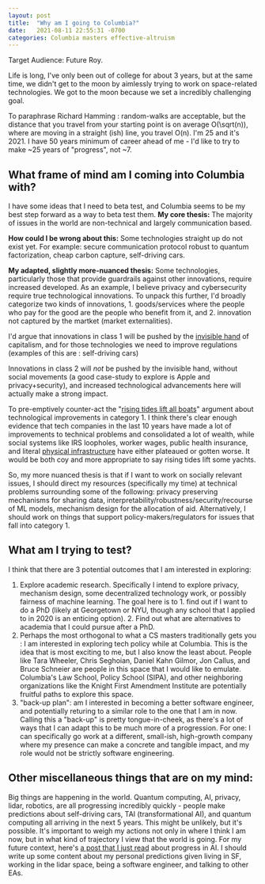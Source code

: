 ```yaml
---
layout: post
title:  "Why am I going to Columbia?"
date:   2021-08-11 22:55:31 -0700
categories: Columbia masters effective-altruism
---
```


Target Audience: Future Roy.

Life is long, I've only been out of college for about 3 years, but at the same time, we didn't get to the moon by aimlessly trying to work on space-related technologies. We got to the moon because we set a incredibly challenging goal. 
 
To paraphrase Richard Hamming : random-walks are acceptable, but the distance that you travel from your starting point is on average O(\sqrt(n)), where are moving in a straight (ish) line, you travel O(n). I'm 25 and it's 2021. I have 50 years minimum of career ahead of me - I'd like to try to make ~25 years of "progress", not ~7.

## What frame of mind am I coming into Columbia with?

I have some ideas that I need to beta test, and Columbia seems to be my best step forward as a way to beta test them.
**My core thesis:**
The majority of issues in the world are non-technical and largely communication based.

**How could I be wrong about this:**
Some technologies straight up do not exist yet. For example: secure communication protocol robust to quantum factorization, cheap carbon capture, self-driving cars.

**My adapted, slightly more-nuanced thesis:**
Some technologies, particularly those that provide guardrails against other innovations, require increased developed. As an example, I believe privacy and cybersecurity require true technological innovations. To unpack this further, I'd broadly categorize two kinds of innovations, 1. goods/services where the people who pay for the good are the people who benefit from it, and 2. innovation not captured by the martket (market externalities).

I'd argue that innovations in class 1 will be pushed by the [invisible hand](https://www.investopedia.com/terms/i/invisiblehand.asp) of capitalism, and for those technologies we need to improve regulations (examples of this are : self-driving cars)

Innovations in class 2 will *not* be pushed by the invisible hand, without social movements (a good case-study to explore is Apple and privacy+security), and increased technological advancements here will actually make a strong impact.

To pre-emptively counter-act the "[rising tides lift all boats](https://en.wikipedia.org/wiki/A_rising_tide_lifts_all_boats)" argument about technological improvements in category 1. I think there's clear enough evidence that tech companies in the last 10 years have made a lot of improvements to technical problems and consolidated a lot of wealth, while social systems like IRS loopholes, worker wages, public health insurance, and literal [physical infrastructure](https://infrastructurereportcard.org/cat-item/bridges/) have either plateaued or gotten worse. It would be both coy and more appropriate to say rising tides lift some yachts.

So, my more nuanced thesis is that if I want to work on socially relevant issues, I should direct my resources (specifically my time) at technical problems surrounding some of the following: privacy preserving mechanisms for sharing data, interpretability/robustness/security/recourse of ML models, mechanism design for the allocation of aid. Alternatively, I should work on things that support policy-makers/regulators for issues that fall into category 1.

## What am I trying to test?
I think that there are 3 potential outcomes that I am interested in exploring:

1. Explore academic research. Specifically I intend to explore privacy, mechanism design, some decentralized technology work, or possibly fairness of machine learning. The goal here is to 1. find out if I want to do a PhD (likely at Georgetown or NYU, though any school that I applied to in 2020 is an enticing option). 2. Find out what are alternatives to academia that I could pursue after a PhD. 
2. Perhaps the most orthogonal to what a CS masters traditionally gets you : I am interested in exploring tech policy while at Columbia. This is the idea that is most exciting to me, but I also know the least about. People like Tara Wheeler, Chris Seghoian, Daniel Kahn Gilmor, Jon Callus, and Bruce Schneier are people in this space that I would like to emulate. Columbia's Law School, Policy School (SIPA), and other neighboring organizations like the Knight First Amendment Institute are potentially fruitful paths to explore this space. 
3. "back-up plan": am I interested in becoming a better software engineer, and potentially returing to a similar role to the one that I am in now. Calling this a "back-up" is pretty tongue-in-cheek, as there's a lot of ways that I can adapt this to be much more of a progression. For one: I can specifically go work at a different, small-ish, high-growth company where my presence can make a concrete and tangible impact, and my role would not be strictly software engineering.


## Other miscellaneous things that are on my mind:

Big things are happening in the world. Quantum computing, AI, privacy, lidar, robotics, are all progressing incredibly quickly - people make predictions about self-driving cars, TAI (transformational AI), and quantum computing all arriving in the next 5 years. This might be unlikely, but it's possible. It's important to weigh my actions not only in where I think I am now, but in what kind of trajectory I view that the world is going. For my future context, here's [a post that I just read](https://www.lesswrong.com/posts/6Xgy6CAf2jqHhynHL/what-2026-looks-like-daniel-s-median-future) about progress in AI.
I should write up some content about my personal predictions given living in SF, working in the lidar space, being a software engineer, and talking to other EAs.
